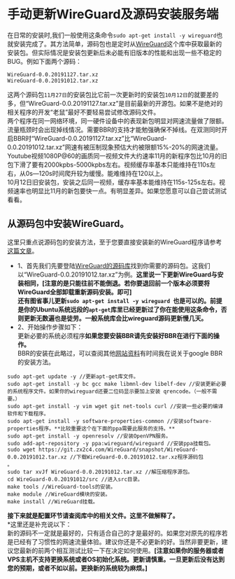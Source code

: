 # 手动更新WireGuard及源码安装服务端  
在日常的安装时,我们一般使用这条命令`sudo apt-get install -y wireguard`也就安装完成了。其方法简单，源码包也是定时从[WireGuard](https://github.com/WireGuard/WireGuard)这个库中获取最新的安装包。但实际情况是安装包更新后未必能有旧版本的性能和出现一些不稳定的BUG。例如下面两个源码：  
```
WireGuard-0.0.20191127.tar.xz 
WireGuard-0.0.20191012.tar.xz 
```  
这两个源码包`11月27日`的安装包比它前一次更新时的安装包`10月12日`的就要差的多，但“WireGuard-0.0.20191127.tar.xz”是目前最新的开源包。如果不是绝对的相关程序的开发“老鼠”最好不要轻易尝试修改源码文件。  
两个程序在同一网络环境，同一硬件设备中的表现新包明显对网速流量做了限额。流量瓶颈时会出现掉线情况。需要BBR的支持才能勉强确保不掉线。在双测同时开启BBR时“WireGuard-0.0.20191127.tar.xz”比“WireGuard-0.0.20191012.tar.xz”网速有被压制现象预估大约被限额15%-20%的网速流量。  
Youtube视频1080P@60的画质同一视频文件大约速率11月的新程序包比10月的旧包下滑了要有2000kpbs-5000kpbs左右。视频缓存率基本只能维持在110s左右，从0s—120s时间爬升较为缓慢。能难维持在120以上。  
10月12日旧安装包，安装之后同一视频，缓存率基本能维持在115s-125s左右。视频速率也明显比11月的新包要快一点。有明显差异。如果您愿意可以自己尝试测试看看。  
## 从源码包中安装WireGuard。  
这里只重点说源码包的安装方法，至于您要直接安装新的WireGuard程序请参考[这篇文章](https://github.com/szhaolu/Ubuntu/blob/master/WireGuard/%E6%89%8B%E5%8A%A8%E5%AE%89%E8%A3%85WireGuard%E6%9C%8D%E5%8A%A1%E7%AB%AF%E5%8F%8A%E9%85%8D%E7%BD%AE.md)。  
* 1、首先我们先要登陆[WireGuard的源码库](https://git.zx2c4.com/WireGuard)找到你需要的源码包。这我们以“WireGuard-0.0.20191012.tar.xz”为例。**这里说一下更新WireGuard与安装相同，[注意的是只能往前不能倒退。若你要退回前一个版本必须要将WireGuard全部卸载重新源码安装。即可]**  
**还有图省事儿更新`sudo apt-get install -y wireguard `也是可以的。前提是你的Ubuntu系统远段的`apt-get`库里已经更新过了你在能使用这条命令，否则更新无数遍也是徒劳。一般系统库会比wireguard源码更新慢几天。**  
* 2、开始操作步骤如下：  
更新必要的系统必须程序**如果您要安装BBR请先安装好BBR在进行下面的操作。**  
BBR的安装在此略过，可以查阅其他[网站资料](https://bb-r.net)有时间我在说关于google BBR的安装方法。  
```
sudo apt-get update -y //更新apt-get库文件。
sudo apt-get install -y bc gcc make libmnl-dev libelf-dev //安装更新必要的系统程序文件。如果你的wireguard还要二位码显示要加上安装 qrencode。（一般不需要。）
sudo apt-get install -y vim wget git net-tools curl //安装一些必要的编译软件和下载程序。
sudo apt-get install -y software-properties-common //安装software-properties程序。**比较重要这个在下面的ppa需要此服务的支持。**
sudo apt-get install -y openresolv //安装OpenVPN服务。
sudo add-apt-repository -y ppa:wireguard/wireguard //安装ppa挂载包。
sudo wget https://git.zx2c4.com/WireGuard/snapshot/WireGuard-0.0.20191012.tar.xz //下载WireGuard-0.0.20191012.tar.xz程序源码包
。
sudo tar xvJf WireGuard-0.0.20191012.tar.xz //解压缩程序源包。
cd WireGuard-0.0.20191012/src //进入src目录。
make tools //WireGuard-tools的安装。
make module //WireGuard模块的安装。
make install //WireGuard挂载。

```  
**接下来就是配置环节请查阅库中的相关文件。这里不做解释了。**  
*这里还是补充说以下：  
新的源码不一定就是最好的，只有适合自己的才是最好的。如果您对原先的程序若是已经有了习惯性的网速流量体验。建议你还是不必更新的好。当然非要更新，建议您最新的前两个相互测试比较一下在决定如何使用。**[注意如果你的服务器或者VPS主机不支持更换系统或者OS初始化系统。更新请慎重。一旦更新后没有达到您的预期，或者不如以前。更换新的系统较为麻烦。]**  
